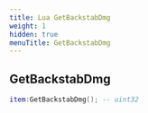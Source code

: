 ```yaml
---
title: Lua GetBackstabDmg
weight: 1
hidden: true
menuTitle: GetBackstabDmg
---
```

## GetBackstabDmg
```lua
item:GetBackstabDmg(); -- uint32
```